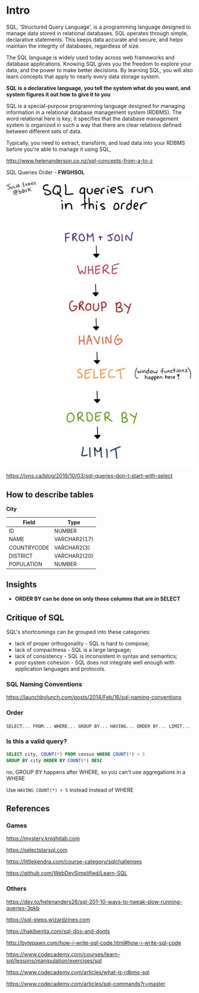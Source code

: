 # Intro

SQL, 'Structured Query Language', is a programming language designed to manage data stored in relational databases. SQL operates through simple, declarative statements. This keeps data accurate and secure, and helps maintain the integrity of databases, regardless of size.

The SQL language is widely used today across web frameworks and database applications. Knowing SQL gives you the freedom to explore your data, and the power to make better decisions. By learning SQL, you will also learn concepts that apply to nearly every data storage system.

**SQL is a declarative language, you tell the system what do you want, and system figures it out how to give it to you**

SQL is a special-purpose programming language designed for managing information in a relational database management system (RDBMS). The word relational here is key; it specifies that the database management system is organized in such a way that there are clear relations defined between different sets of data.

Typically, you need to extract, transform, and load data into your RDBMS before you're able to manage it using SQL,

<http://www.helenanderson.co.nz/sql-concepts-from-a-to-z>

SQL Queries Order - **FWGHSOL**

![image](../../media/sql-Intro-image1.jpg)

<https://jvns.ca/blog/2019/10/03/sql-queries-don-t-start-with-select>

## How to describe tables

**City**

| **Field**   | **Type**     |
|-------------|--------------|
| ID          | NUMBER       |
| NAME        | VARCHAR2(17) |
| COUNTRYCODE | VARCHAR2(3)  |
| DISTRICT    | VARCHAR2(20) |
| POPULATION  | NUMBER       |

## Insights

- **ORDER BY can be done on only those columns that are in SELECT**

## Critique of SQL

SQL's shortcomings can be grouped into these categories:

- lack of proper orthogonality - SQL is hard to compose;
- lack of compactness - SQL is a large language;
- lack of consistency - SQL is inconsistent in syntax and semantics;
- poor system cohesion - SQL does not integrate well enough with application languages and protocols.

### SQL Naming Conventions

<https://launchbylunch.com/posts/2014/Feb/16/sql-naming-conventions>

### Order

`SELECT... FROM... WHERE... GROUP BY... HAVING... ORDER BY... LIMIT...`

### Is this a valid query?

```sql
SELECT city, COUNT(*) FROM census WHERE COUNT(*) > 5
GROUP BY city ORDER BY COUNT(*) DESC
```

no, GROUP BY happens after WHERE, so you can't use aggregations in a WHERE

Use `HAVING COUNT(*) > 5` instead instead of WHERE

## References

### Games

<https://mystery.knightlab.com>

<https://selectstarsql.com>

<https://littlekendra.com/course-category/sqlchallenges>

<https://github.com/WebDevSimplified/Learn-SQL>

### Others

<https://dev.to/helenanders26/sql-201-10-ways-to-tweak-slow-running-queries-3pkb>

<https://sql-steps.wizardzines.com>

<https://hakibenita.com/sql-dos-and-donts>

<http://bytepawn.com/how-i-write-sql-code.html#how-i-write-sql-code>

<https://www.codecademy.com/courses/learn-sql/lessons/manipulation/exercises/sql>

<https://www.codecademy.com/articles/what-is-rdbms-sql>

<https://www.codecademy.com/articles/sql-commands?r=master>
